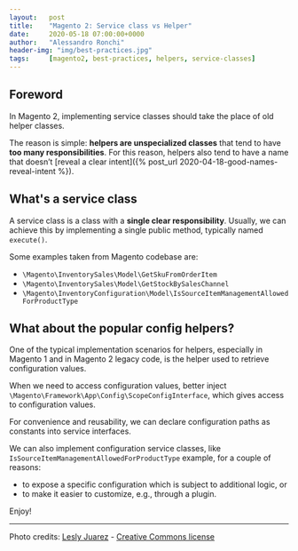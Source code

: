 ```yaml
---
layout:   post
title:    "Magento 2: Service class vs Helper"
date:     2020-05-18 07:00:00+0000
author:   "Alessandro Ronchi"
header-img: "img/best-practices.jpg"
tags:     [magento2, best-practices, helpers, service-classes]
---
```


## Foreword
In Magento 2, implementing service classes should take the place of old helper classes.

The reason is simple: **helpers are unspecialized classes** that tend to have **too 
many responsibilities**. For this reason, helpers also tend to have a name that 
doesn’t [reveal a clear intent]({% post_url 2020-04-18-good-names-reveal-intent %}).

## What's a service class
A service class is a class with a **single clear responsibility**. 
Usually, we can achieve this by implementing a single public method, typically named `execute()`.

Some examples taken from Magento codebase are:
- `\Magento\InventorySales\Model\GetSkuFromOrderItem`
- `\Magento\InventorySales\Model\GetStockBySalesChannel`
- `\Magento\InventoryConfiguration\Model\IsSourceItemManagementAllowedForProductType`

## What about the popular config helpers?
One of the typical implementation scenarios for helpers, especially in Magento 1 and in Magento 2 legacy code, 
is the helper used to retrieve configuration values.

When we need to access configuration values, better inject `\Magento\Framework\App\Config\ScopeConfigInterface`, 
which gives access to configuration values. 

For convenience and reusability, we can declare configuration paths as constants into service interfaces.

We can also implement configuration service classes, like `IsSourceItemManagementAllowedForProductType` example, 
for a couple of reasons:

- to expose a specific configuration which is subject to additional logic, or 
- to make it easier to customize, e.g., through a plugin.

Enjoy!

---
Photo credits: [Lesly Juarez](https://unsplash.com/photos/1rafrfyrsZw?utm_source=unsplash&utm_medium=referral&utm_content=creditCopyText) - [Creative Commons license](https://creativecommons.org/licenses/by-nc-nd/2.0/)
